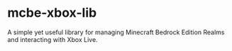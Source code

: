 # mcbe-xbox-lib
A simple yet useful library for managing Minecraft Bedrock Edition Realms and interacting with Xbox Live.
